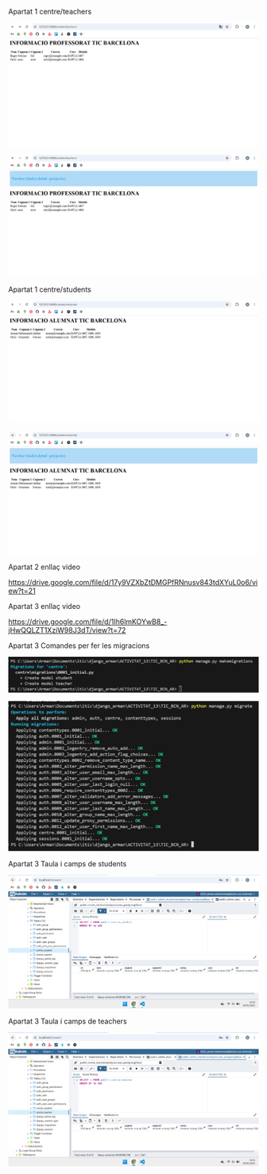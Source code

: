 <p> Apartat 1 centre/teachers</p>


![alt text](/captures/image.png)

![alt text](/captures/image-1.png)

<p> Apartat 1 centre/students</p>

![alt text](/captures/image-2.png)

![alt text](/captures/image-3.png)

<p> Apartat 2 enllaç video</p>

<a> https://drive.google.com/file/d/17y9VZXbZtDMGPfRNnusv843tdXYuL0o6/view?t=21 </a>


<p> Apartat 3 enllaç video</p>

<a> https://drive.google.com/file/d/1Ih6lmKOYwB8_-jHwQQLZT1XziW98J3dT/view?t=72 </a>

<p> Apartat 3 Comandes per fer les migracions </p>

![alt text](/captures/image12.png) 

![alt text](/captures/image13.png)

<p> Apartat 3 Taula i camps de students </p>

![alt text](/captures/image31.png)

<p> Apartat 3  Taula i camps de teachers </p>

![alt text](/captures/image32.png)

